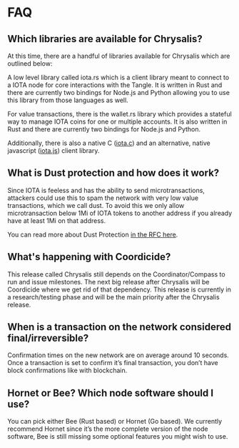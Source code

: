 # FAQ


## Which libraries are available for Chrysalis?

At this time, there are a handful of libraries available for Chrysalis which are outlined below:

A low level library called iota.rs which is a client library meant to connect to a IOTA node for core interactions with the Tangle. It is written in Rust and there are currently two bindings for Node.js and Python allowing you to use this library from those languages as well. 

For value transactions, there is the wallet.rs library which provides a stateful way to manage IOTA coins for one or multiple accounts. It is also written in Rust and there are currently two bindings for Node.js and Python. 

Additionally, there is also a native C ([iota.c](https://github.com/iotaledger/iota.c)) and an alternative, native javascript ([iota.js](https://github.com/iotaledger/iota.js/tree/chrysalis)) client library. 

## What is Dust protection and how does it work?

Since IOTA is feeless and has the ability to send microtransactions, attackers could use this to spam the network with very low value transactions, which we call dust. To avoid this we only allow microtransaction below 1Mi of IOTA tokens to another address if you already have at least 1Mi on that address.

You can read more about Dust Protection [in the RFC here](https://github.com/iotaledger/protocol-rfcs/pull/32).

## What's happening with Coordicide?

This release called Chrysalis still depends on the Coordinator/Compass to run and issue milestones. The next big release after Chrysalis will be Coordicide where we get rid of that dependency. This release is currently in a research/testing phase and will be the main priority after the Chrysalis release.

## When is a transaction on the network considered final/irreversible?

Confirmation times on the new network are on average around 10 seconds. Once a transaction is set to confirm it’s final transaction, you don’t have block confirmations like with blockchain.

## Hornet or Bee? Which node software should I use?

You can pick either Bee (Rust based) or Hornet (Go based). We currently recommend Hornet since it’s the more complete version of the node software, Bee is still missing some optional features you might wish to use.